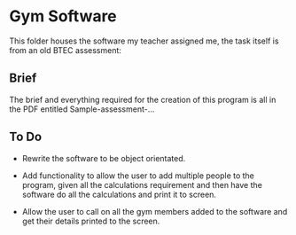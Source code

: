 Gym Software
============

This folder houses the software my teacher assigned me, the task itself is from an old BTEC assessment:

Brief
-----

The brief and everything required for the creation of this program is all in the PDF entitled Sample-assessment-...

To Do
-----

* Rewrite the software to be object orientated.

* Add functionality to allow the user to add multiple people to the program, given all the calculations requirement and then have the software do all the calculations and print it to screen.

* Allow the user to call on all the gym members added to the software and get their details printed to the screen.